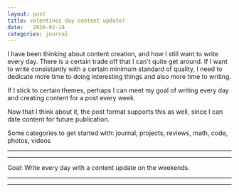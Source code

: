 ```yaml
---
layout: post
title: valentines day content update!
date:   2016-02-14
categories: journal
---
```


I have been thinking about content creation, and how I still want to write every day. 
There is a certain trade off that I can't quite get around.  If I want to write consistantly
with a certain minimum standard of quality, I need to dedicate more time to doing
interesting things and also more time to writing. 

If I stick to certain themes, perhaps I can meet my goal of writing every day and creating
content for a post every week.  

Now that I think about it, the post format supports this as well, since I can date content for future
publication.  


Some categories to get started with:  journal, projects, reviews, math, code, photos, videos

---
---

Goal: Write every day with a content update on the weekends.


---
---






